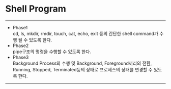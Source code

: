 # Shell Program
------
-	Phase1<br>
cd, ls, mkdir, rmdir, touch, cat, echo, exit 등의 간단한 shell command가 수행 될 수 있도록 한다. 
-	Phase2<br>
pipe구조의 명령을 수행할 수 있도록 한다.
-	Phase3<br> 
Background Process의 수행 및 Background, Foreground끼리의 전환, Running, Stopped, Terminated등의 상태로 프로세스의 상태를 변경할 수 있도록 한다.
------
